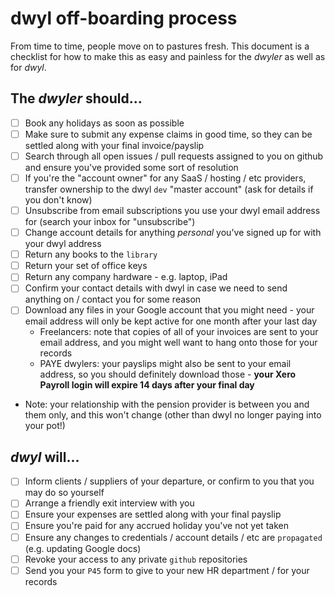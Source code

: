 # dwyl off-boarding process

From time to time, people move on to pastures fresh. 
This document is a checklist for how to make this as easy and painless for the _dwyler_ as well as for _dwyl_.

## The _dwyler_ should...

* [ ] Book any holidays as soon as possible
* [ ] Make sure to submit any expense claims in good time, so they can be settled along with your final invoice/payslip
* [ ] Search through all open issues / pull requests assigned to you on github and ensure you've provided some sort of resolution
* [ ] If you're the "account owner" for any SaaS / hosting / etc providers, transfer ownership 
to the dwyl `dev` "master account" (ask for details if you don't know)
* [ ] Unsubscribe from email subscriptions you use your dwyl email address for (search your inbox for "unsubscribe")
* [ ] Change account details for anything _personal_ you've signed up for with your dwyl address
* [ ] Return any books to the `library`
* [ ] Return your set of office keys
* [ ] Return any company hardware - e.g. laptop, iPad
* [ ] Confirm your contact details with dwyl in case we need to send anything on / contact you for some reason
* [ ] Download any files in your Google account that you might need - 
your email address will only be kept active for one month after your last day
  * Freelancers: note that copies of all of your invoices are sent to your email address, 
  and you might well want to hang onto those for your records
  * PAYE dwylers: your payslips might also be sent to your email address, so you should definitely download those - 
  **your Xero Payroll login will expire 14 days after your final day**
* Note: your relationship with the pension provider is between you and them only, 
and this won't change (other than dwyl no longer paying into your pot!)

## _dwyl_ will...

* [ ] Inform clients / suppliers of your departure, or confirm to you that you may do so yourself
* [ ] Arrange a friendly exit interview with you
* [ ] Ensure your expenses are settled along with your final payslip
* [ ] Ensure you're paid for any accrued holiday you've not yet taken
* [ ] Ensure any changes to credentials / account details / etc are `propagated` (e.g. updating Google docs)
* [ ] Revoke your access to any private `github` repositories
* [ ] Send you your `P45` form to give to your new HR department / for your records
